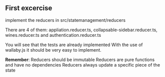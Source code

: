 ## First excercise

implement the reducers in src/statemanagement/reducers

There are 4 of them: appliation.reducer.ts, collapsable-sidebar.reducer.ts, wines.reducer.ts and authentication.reducer.ts

You will see that the tests are already implemented
With the use of wallaby.js it should be very easy to implement.

**Remember**:
Reducers should be immutable
Reducers are pure functions and have no dependencies
Reducers always update a specific piece of the state
